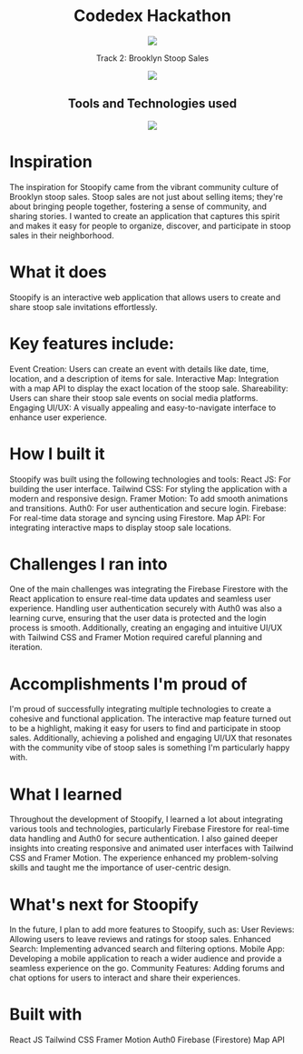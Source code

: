 <div>
  <div align="center">
    <h1>Codedex Hackathon</h1>
      <a href="https://www.credential.net/2b011e38-da25-4a54-bff6-8c0cd6d2c5b0#gs.bq77y4">
        <img src="https://api.accredible.com/v1/frontend/credential_website_embed_image/badge/109048146/"/>
      </a>
    <p>Track 2: Brooklyn Stoop Sales</p>
    <img src="https://github.com/user-attachments/assets/3f947630-b41c-4314-8f76-80cf777b7c4b"/>
    <h2>Tools and Technologies used</h2>
     <img src="https://skillicons.dev/icons?i=github,git,react,tailwind,html,css,js,vscode,firebase,vercel"/>
    <p>
  </div>
  <h1>Inspiration</h1>
The inspiration for Stoopify came from the vibrant community culture of Brooklyn stoop sales. Stoop sales are not just about selling items; they're about bringing people together, fostering a sense of community, and sharing stories. I wanted to create an application that captures this spirit and makes it easy for people to organize, discover, and participate in stoop sales in their neighborhood.

<h1>What it does</h1>
Stoopify is an interactive web application that allows users to create and share stoop sale invitations effortlessly. 

<h1>Key features include:</h1>
Event Creation: Users can create an event with details like date, time, location, and a description of items for sale.
Interactive Map: Integration with a map API to display the exact location of the stoop sale.
Shareability: Users can share their stoop sale events on social media platforms.
Engaging UI/UX: A visually appealing and easy-to-navigate interface to enhance user experience.

<h1>How I built it</h1>
Stoopify was built using the following technologies and tools:
React JS: For building the user interface.
Tailwind CSS: For styling the application with a modern and responsive design.
Framer Motion: To add smooth animations and transitions.
Auth0: For user authentication and secure login.
Firebase: For real-time data storage and syncing using Firestore.
Map API: For integrating interactive maps to display stoop sale locations.

<h1>Challenges I ran into</h1>
One of the main challenges was integrating the Firebase Firestore with the React application to ensure real-time data updates and seamless user experience. Handling user authentication securely with Auth0 was also a learning curve, ensuring that the user data is protected and the login process is smooth. Additionally, creating an engaging and intuitive UI/UX with Tailwind CSS and Framer Motion required careful planning and iteration.

<h1>Accomplishments I'm proud of</h1>
I'm proud of successfully integrating multiple technologies to create a cohesive and functional application. The interactive map feature turned out to be a highlight, making it easy for users to find and participate in stoop sales. Additionally, achieving a polished and engaging UI/UX that resonates with the community vibe of stoop sales is something I'm particularly happy with.

<h1>What I learned</h1>
Throughout the development of Stoopify, I learned a lot about integrating various tools and technologies, particularly Firebase Firestore for real-time data handling and Auth0 for secure authentication. I also gained deeper insights into creating responsive and animated user interfaces with Tailwind CSS and Framer Motion. The experience enhanced my problem-solving skills and taught me the importance of user-centric design.

<h1>What's next for Stoopify</h1>
In the future, I plan to add more features to Stoopify, such as:
User Reviews: Allowing users to leave reviews and ratings for stoop sales.
Enhanced Search: Implementing advanced search and filtering options.
Mobile App: Developing a mobile application to reach a wider audience and provide a seamless experience on the go.
Community Features: Adding forums and chat options for users to interact and share their experiences.

<h1>Built with</h1>
React JS
Tailwind CSS
Framer Motion
Auth0
Firebase (Firestore)
Map API

</div>

